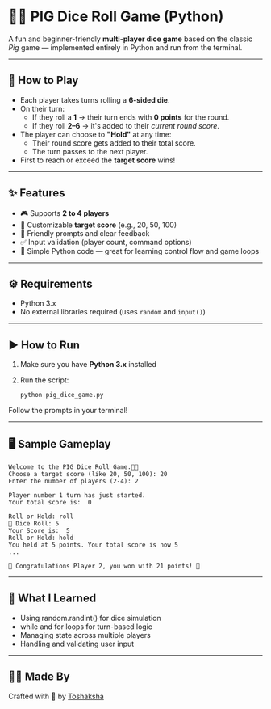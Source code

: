 # 🐷🎲 PIG Dice Roll Game (Python)

A fun and beginner-friendly **multi-player dice game** based on the classic *Pig* game — implemented entirely in Python and run from the terminal.

---

## 📖 How to Play

- Each player takes turns rolling a **6-sided die**.
- On their turn:
  - If they roll a **1** → their turn ends with **0 points** for the round.
  - If they roll **2–6** → it's added to their *current round score*.
- The player can choose to **"Hold"** at any time:
  - Their round score gets added to their total score.
  - The turn passes to the next player.
- First to reach or exceed the **target score** wins!

---

## ✨ Features

- 🎮 Supports **2 to 4 players**
- 🥇 Customizable **target score** (e.g., 20, 50, 100)
- 💬 Friendly prompts and clear feedback
- ✅ Input validation (player count, command options)
- 🐍 Simple Python code — great for learning control flow and game loops

---

## ⚙️ Requirements

- Python 3.x
- No external libraries required (uses `random` and `input()`)

---

## ▶️ How to Run

1. Make sure you have **Python 3.x** installed
2. Run the script:

    ```bash
    python pig_dice_game.py
Follow the prompts in your terminal!

---

## 🖥️ Sample Gameplay

```
Welcome to the PIG Dice Roll Game.🐷🎲
Choose a target score (like 20, 50, 100): 20
Enter the number of players (2-4): 2

Player number 1 turn has just started.
Your total score is:  0

Roll or Hold: roll
🎲 Dice Roll: 5
Your Score is:  5
Roll or Hold: hold
You held at 5 points. Your total score is now 5
...

🎉 Congratulations Player 2, you won with 21 points! 🎉
```

---

## 🎯 What I Learned

- Using random.randint() for dice simulation
- while and for loops for turn-based logic
- Managing state across multiple players
- Handling and validating user input

---

## 👨‍💻 Made By

Crafted with 🐍 by [Toshaksha](https://github.com/Toshaksha)
